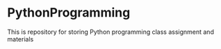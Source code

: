 # PythonProgramming
This is repository for storing Python programming class assignment and materials
